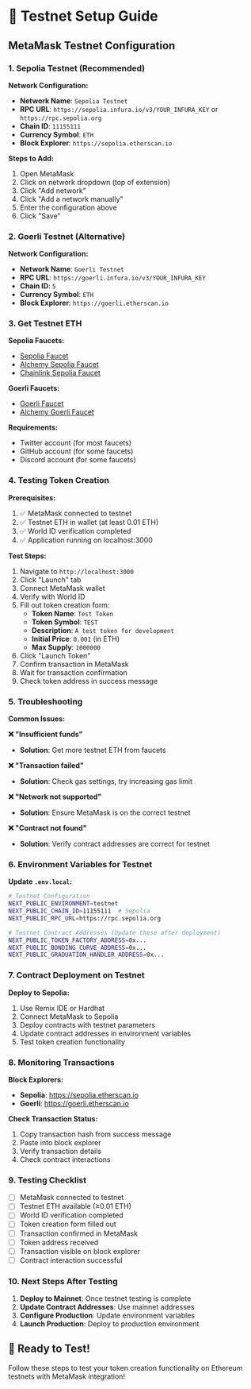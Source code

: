 # 🧪 Testnet Setup Guide

## **MetaMask Testnet Configuration**

### **1. Sepolia Testnet (Recommended)**

**Network Configuration:**
- **Network Name**: `Sepolia Testnet`
- **RPC URL**: `https://sepolia.infura.io/v3/YOUR_INFURA_KEY` or `https://rpc.sepolia.org`
- **Chain ID**: `11155111`
- **Currency Symbol**: `ETH`
- **Block Explorer**: `https://sepolia.etherscan.io`

**Steps to Add:**
1. Open MetaMask
2. Click on network dropdown (top of extension)
3. Click "Add network"
4. Click "Add a network manually"
5. Enter the configuration above
6. Click "Save"

### **2. Goerli Testnet (Alternative)**

**Network Configuration:**
- **Network Name**: `Goerli Testnet`
- **RPC URL**: `https://goerli.infura.io/v3/YOUR_INFURA_KEY`
- **Chain ID**: `5`
- **Currency Symbol**: `ETH`
- **Block Explorer**: `https://goerli.etherscan.io`

### **3. Get Testnet ETH**

**Sepolia Faucets:**
- [Sepolia Faucet](https://sepoliafaucet.com/)
- [Alchemy Sepolia Faucet](https://sepoliafaucet.com/)
- [Chainlink Sepolia Faucet](https://faucets.chain.link/sepolia)

**Goerli Faucets:**
- [Goerli Faucet](https://goerli-faucet.pk910.de/)
- [Alchemy Goerli Faucet](https://goerlifaucet.com/)

**Requirements:**
- Twitter account (for most faucets)
- GitHub account (for some faucets)
- Discord account (for some faucets)

### **4. Testing Token Creation**

**Prerequisites:**
1. ✅ MetaMask connected to testnet
2. ✅ Testnet ETH in wallet (at least 0.01 ETH)
3. ✅ World ID verification completed
4. ✅ Application running on localhost:3000

**Test Steps:**
1. Navigate to `http://localhost:3000`
2. Click "Launch" tab
3. Connect MetaMask wallet
4. Verify with World ID
5. Fill out token creation form:
   - **Token Name**: `Test Token`
   - **Token Symbol**: `TEST`
   - **Description**: `A test token for development`
   - **Initial Price**: `0.001` (in ETH)
   - **Max Supply**: `1000000`
6. Click "Launch Token"
7. Confirm transaction in MetaMask
8. Wait for transaction confirmation
9. Check token address in success message

### **5. Troubleshooting**

**Common Issues:**

**❌ "Insufficient funds"**
- **Solution**: Get more testnet ETH from faucets

**❌ "Transaction failed"**
- **Solution**: Check gas settings, try increasing gas limit

**❌ "Network not supported"**
- **Solution**: Ensure MetaMask is on the correct testnet

**❌ "Contract not found"**
- **Solution**: Verify contract addresses are correct for testnet

### **6. Environment Variables for Testnet**

**Update `.env.local`:**
```bash
# Testnet Configuration
NEXT_PUBLIC_ENVIRONMENT=testnet
NEXT_PUBLIC_CHAIN_ID=11155111  # Sepolia
NEXT_PUBLIC_RPC_URL=https://rpc.sepolia.org

# Testnet Contract Addresses (Update these after deployment)
NEXT_PUBLIC_TOKEN_FACTORY_ADDRESS=0x...
NEXT_PUBLIC_BONDING_CURVE_ADDRESS=0x...
NEXT_PUBLIC_GRADUATION_HANDLER_ADDRESS=0x...
```

### **7. Contract Deployment on Testnet**

**Deploy to Sepolia:**
1. Use Remix IDE or Hardhat
2. Connect MetaMask to Sepolia
3. Deploy contracts with testnet parameters
4. Update contract addresses in environment variables
5. Test token creation functionality

### **8. Monitoring Transactions**

**Block Explorers:**
- **Sepolia**: https://sepolia.etherscan.io
- **Goerli**: https://goerli.etherscan.io

**Check Transaction Status:**
1. Copy transaction hash from success message
2. Paste into block explorer
3. Verify transaction details
4. Check contract interactions

### **9. Testing Checklist**

- [ ] MetaMask connected to testnet
- [ ] Testnet ETH available (≥0.01 ETH)
- [ ] World ID verification completed
- [ ] Token creation form filled out
- [ ] Transaction confirmed in MetaMask
- [ ] Token address received
- [ ] Transaction visible on block explorer
- [ ] Contract interaction successful

### **10. Next Steps After Testing**

1. **Deploy to Mainnet**: Once testnet testing is complete
2. **Update Contract Addresses**: Use mainnet addresses
3. **Configure Production**: Update environment variables
4. **Launch Production**: Deploy to production environment

## **🚀 Ready to Test!**

Follow these steps to test your token creation functionality on Ethereum testnets with MetaMask integration!
